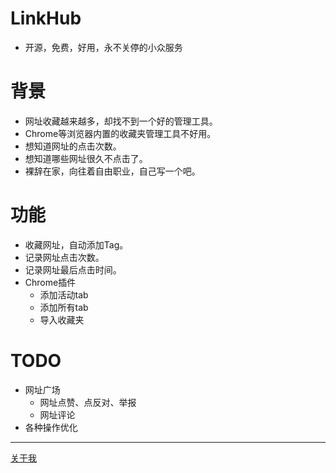 # LinkHub
- 开源，免费，好用，永不关停的小众服务

# 背景
- 网址收藏越来越多，却找不到一个好的管理工具。
- Chrome等浏览器内置的收藏夹管理工具不好用。
- 想知道网址的点击次数。
- 想知道哪些网址很久不点击了。
- 裸辞在家，向往着自由职业，自己写一个吧。

# 功能
- 收藏网址，自动添加Tag。
- 记录网址点击次数。
- 记录网址最后点击时间。
- Chrome插件
    + 添加活动tab
    + 添加所有tab
    + 导入收藏夹

# TODO
- 网址广场
    + 网址点赞、点反对、举报
    + 网址评论
- 各种操作优化

---
[关于我](http://inkmind.xyz)
